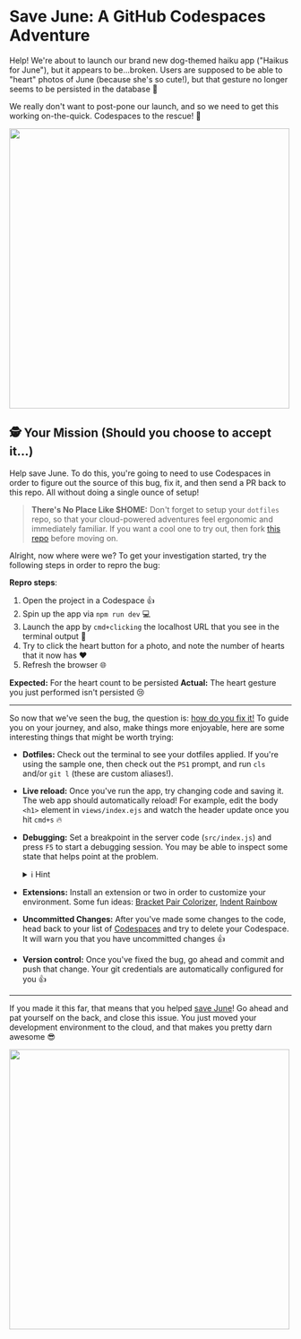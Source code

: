# Save June: A GitHub Codespaces Adventure

Help! We're about to launch our brand new dog-themed haiku app ("Haikus for June"), but it appears to be...broken. Users are supposed to be able to "heart" photos of June (because she's so cute!), but that gesture no longer seems to be persisted in the database 🤔

We really don't want to post-pone our launch, and so we need to get this working on-the-quick. Codespaces to the rescue! 🦸

<img width="500px" src="https://user-images.githubusercontent.com/116461/93283254-02ecb600-f785-11ea-84a9-83832ed1efc8.png" />

## 🕵️ Your Mission (Should you choose to accept it...)

Help save June. To do this, you're going to need to use Codespaces in order to figure out the source of this bug, fix it, and then send a PR back to this repo. All without doing a single ounce of setup!

> **There's No Place Like \$HOME:** Don't forget to setup your `dotfiles` repo, so that your cloud-powered adventures feel ergonomic and immediately familiar. If you want a cool one to try out, then fork [this repo](https://github.com/lostintangent/dotfiles) before moving on.

Alright, now where were we? To get your investigation started, try the following steps in order to repro the bug:

**Repro steps**:

1. Open the project in a Codespace 👍
1. Spin up the app via `npm run dev` 💻
1. Launch the app by `cmd+clicking` the localhost URL that you see in the terminal output 🚀
1. Try to click the heart button for a photo, and note the number of hearts that it now has ❤️
1. Refresh the browser 🌐

**Expected:** For the heart count to be persisted
**Actual:** The heart gesture you just performed isn't persisted 😢

---

So now that we've seen the bug, the question is: <ins>how do you fix it!</ins> To guide you on your journey, and also, make things more enjoyable, here are some interesting things that might be worth trying:

- **Dotfiles:** Check out the terminal to see your dotfiles applied. If you're using the sample one, then check out the `PS1` prompt, and run `cls` and/or `git l` (these are custom aliases!).

- **Live reload:** Once you've run the app, try changing code and saving it. The web app should automatically reload! For example, edit the body `<h1>` element in `views/index.ejs` and watch the header update once you hit `cmd+s` 🔥

- **Debugging:** Set a breakpoint in the server code (`src/index.js`) and press `F5` to start a debugging session. You may be able to inspect some state that helps point at the problem. <details><summary>ℹ️ Hint</summary>Set a breakpoint on line 16, try to heart a photo, and then try to inspect `req.body`. There may be a typo somewhere...(on line 18!)</details>

- **Extensions:** Install an extension or two in order to customize your environment. Some fun ideas: [Bracket Pair Colorizer](https://marketplace.visualstudio.com/items?itemName=CoenraadS.bracket-pair-colorizer-2), [Indent Rainbow](https://marketplace.visualstudio.com/items?itemName=oderwat.indent-rainbow)

- **Uncommitted Changes:** After you've made some changes to the code, head back to your list of [Codespaces](https://github.com/codespaces) and try to delete your Codespace. It will warn you that you have uncommitted changes 👍

- **Version control:** Once you've fixed the bug, go ahead and commit and push that change. Your git credentials are automatically configured for you 👍

---

If you made it this far, that means that you helped <ins>save June</ins>! Go ahead and pat yourself on the back, and close this issue. You just moved your development environment to the cloud, and that makes you pretty darn awesome 😎

<img width="500px" src="https://user-images.githubusercontent.com/116461/93296814-db0d4a80-f7a4-11ea-9bb5-5cd44b7eb39c.png" />
